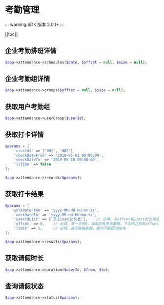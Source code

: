 # 考勤管理

::: warning
SDK 版本 2.0.1+
:::

[[toc]]


## 企业考勤排班详情

```php
$app->attendance->schedules($date, $offset = null, $size = null);
```

## 企业考勤组详情

```php
$app->attendance->groups($offset = null, $size = null);
```

## 获取用户考勤组

```php
$app->attendance->userGroup($userId);
```

## 获取打卡详情

```php
$params = [
    'userIds' => ['001', '002'],
    'checkDateFrom' => '2019-05-01 00:00:00',
    'checkDateTo' => '2019-05-10 00:00:00',
    'isI18n' => false
];

$app->attendance->records($params);
```

## 获取打卡结果

```php
$params = [
   'workDateFrom' => 'yyyy-MM-dd HH:mm:ss',
    'workDateTo' => 'yyyy-MM-dd HH:mm:ss',
    'userIdList' => ['员工UserId列表'],    // 必填，与offset和limit配合使用
    'offset' => 0,    // 必填，第一次传0，如果还有多余数据，下次传之前的offset加上limit的值
    'limit' => 1,     // 必填，表示数据条数，最大不能超过50条
];

$app->attendance->results($params);
```

## 获取请假时长

```php
$app->attendance->duration($userId, $from, $to);
```

## 查询请假状态

```php
$app->attendance->status($params);
```
